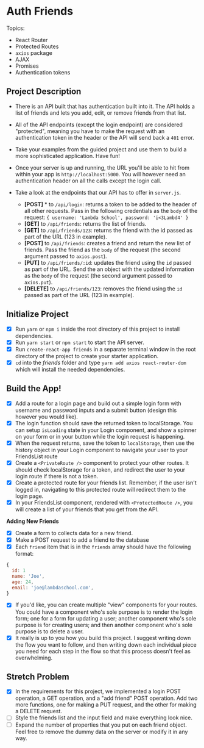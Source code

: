 # Auth Friends

Topics:

* React Router
* Protected Routes
* `axios` package
* AJAX
* Promises
* Authentication tokens

## Project Description

* There is an API built that has authentication built into it. The API holds a list of friends and lets you add, edit, or remove friends from that list. 
* All of the API endpoints (except the login endpoint) are considered "protected", meaning you have to make the request with an authentication token in the header or the API will send back a `401` error. 
* Take your examples from the guided project and use them to build a more sophisticated application. Have fun!
* Once your server is up and running, the URL you'll be able to hit from within your app is `http://localhost:5000`. You will however need an authentication header on all the calls except the login call.
* Take a look at the endpoints that our API has to offer in `server.js`.

  * **[POST]** * to `/api/login`: returns a token to be added to the header of all other requests. Pass in the following credentials as the `body` of the request: `{ username: 'Lambda School', password: 'i<3Lambd4' }`
  * **[GET]** to `/api/friends`: returns the list of friends.
  * **[GET]** to `/api/friends/123`: returns the friend with the id passed as part of the URL (123 in example).
  * **[POST]** to `/api/friends`: creates a friend and return the new list of friends. Pass the friend as the `body` of the request (the second argument passed to `axios.post`).
  * **[PUT]** to `/api/friends/:id`: updates the friend using the `id` passed as part of the URL. Send the an object with the updated information as the `body` of the request (the second argument passed to `axios.put`).
  * **[DELETE]** to `/api/friends/123`: removes the friend using the `id` passed as part of the URL (123 in example).

## Initialize Project

- [X] Run `yarn` or `npm i` inside the root directory of this project to install dependencies.
- [X] Run `yarn start` or `npm start` to start the API server.
- [X] Run `create-react-app friends` in a separate terminal window in the root directory of the project to create your starter application.
- [X] `cd` into the _friends_ folder and type `yarn add axios react-router-dom` which will install the needed dependencies.

## Build the App!
- [X] Add a route for a login page and build out a simple login form with username and password inputs and a submit button (design this however you would like).
- [X] The login function should save the returned token to localStorage. You can setup `isLoading` state in your Login component, and show a spinner on your form or in your button while the login request is happening.
- [X] When the request returns, save the token to `localStorage`, then use the history object in your Login component to navigate your user to your FriendsList route
- [X] Create a `<PrivateRoute />` component to protect your other routes. It should check localStorage for a token, and redirect the user to your login route if there is not a token.
- [X] Create a protected route for your friends list. Remember, if the user isn't logged in, navigating to this protected route will redirect them to the login page.
- [X] In your FriendsList component, rendered with `<ProtectedRoute />`, you will create a list of your friends that you get from the API.

**Adding New Friends**
- [X] Create a form to collects data for a new friend.
- [X] Make a POST request to add a friend to the database
- [X] Each `friend` item that is in the `friends` array should have the following format:

```js
{
  id: 1
  name: 'Joe',
  age: 24,
  email: 'joe@lambdaschool.com',
}
```

- [X] If you'd like, you can create multiple "view" components for your routes. You could have a component who's sole purpose is to render the login form; one for a form for updating a user; another component who's sole purpose is for creating users; and then another component who's sole purpose is to delete a user.
- [X] It really is up to you how you build this project. I suggest writing down the flow you want to follow, and then writing down each individual piece you need for each step in the flow so that this process doesn't feel as overwhelming.

## Stretch Problem

- [X] In the requirements for this project, we implemented a login POST operation, a GET operation, and a "add friend" POST operation. Add two more functions, one for making a PUT request, and the other for making a DELETE request.
- [ ] Style the friends list and the input field and make everything look nice.
- [ ] Expand the number of properties that you put on each friend object. Feel free to remove the dummy data on the server or modify it in any way.
